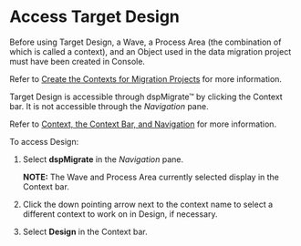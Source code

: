 # Access Target Design

Before using Target Design, a Wave, a Process Area (the combination of
which is called a context), and an Object used in the data migration
project must have been created in Console.

Refer to [Create the Contexts for Migration
Projects](../../Console/Use_Cases/Create_Contexts_for_Migration_Projects.htm)
for more information.

Target Design is accessible through dspMigrate™ by clicking the Context
bar. It is not accessible through the *Navigation* pane.

Refer to [Context, the Context Bar, and
Navigation](../../dspMigrate/Context_Navigation.htm) for more
information.

To access Design:

1.  Select **dspMigrate** in the *Navigation* pane.
    
    **NOTE:** The Wave and Process Area currently selected display in
    the Context bar.

2.  Click the down pointing arrow next to the context name to select a
    different context to work on in Design, if necessary.

3.  Select **Design** in the Context bar.
